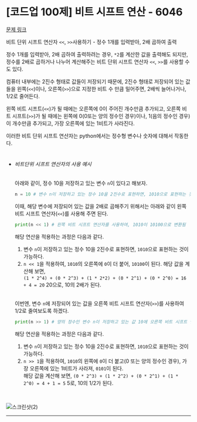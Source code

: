 # [코드업 100제] 비트 시프트 연산 - 6046
[문제 링크](https://codeup.kr/problem.php?id=6046)<br>

비트 단위 시프트 연산자 `<<`, `>>`사용하기 - 정수 1개를 입력받아, 2배 곱하여 출력<br>

정수 1개를 입력받아, 2배 곱하여 출력하려는 경우, `*2`를 계산한 값을 출력해도 되지만, 정수를 2배로 곱하거나 나누어 계산해주는 비트 단위 시프트 연산자 `<<`, `>>`를 사용할 수도 있다.<br>

컴퓨터 내부에는 2진수 형태로 값들이 저장되기 때문에, 2진수 형태로 저장되어 있는 값들을 왼쪽(`<<`)이나, 오른쪽(`>>`)으로 지정한 비트 수 만큼 밀어주면, 2배씩 늘어나거나, 1/2로 줄어든다.<br>

왼쪽 비트 시프트(`<<`)가 될 때에는 오른쪽에 0이 주어진 개수만큼 추가되고, 오른쪽 비트 시프트(`>>`)가 될 때에는 왼쪽에 0(0또는 양의 정수인 경우)이나, 1(음의 정수인 경우)이 개수만큼 추가되고, 가장 오른쪽에 있는 1비트가 사라진다.<br>

이러한 비트 단위 시프트 연산자는 python에서는 정수형 변수나 숫자에 대해서 작동한다.<br>
<br>

- ###### 비트단위 시프트 연산자의 사용 예시
  아래와 같이, 정수 10을 저장하고 있는 변수 `n`이 있다고 해보자.<br>
  ```python
  n = 10 # 변수 n이 저장하고 있는 정수 10을 2진수로 표현하면, 1010으로 표현하는 것이 가능하다.
  ```
  이때, 해당 변수에 저장되어 있는 값을 2배로 곱해주기 위해서는 아래와 같이 왼쪽 비트 시프트 연산자(`<<`)를 사용해 주면 된다.<br>

  ```python
  print(n << 1) # 왼쪽 비트 시프트 연산자를 사용하여, 1010이 10100으로 변환됨
  ```

  해당 연산을 적용하는 과정은 다음과 같다.<br>
  1) 변수 `n`이 저장하고 있는 정수 10을 2진수로 표현하면, `1010`으로 표현하는 것이 가능하다.
  2) `n << 1`을 적용하여, `1010`의 오른쪽에 `0`이 더 붙어, `10100`이 된다. 해당 값을 계산해 보면,<br>
  `(1 * 2^4) + (0 * 2^3) + (1 * 2*2) + (0 * 2^1) + (0 * 2^0) = 16 + 4 = 20` 20으로, 10의 2배가 된다.<br>
  <br>

  이번엔, 변수 `n`에 저장되어 있는 값을 오른쪽 비트 시프트 연산자(`>>`)를 사용하여 1/2로 줄여보도록 하겠다.<br>

  ```python
  print(n >> 1) # 양의 정수인 변수 n이 저장하고 있는 값 10에 오른쪽 비트 시프트 연산자를 사용하여, 1010을 0101로 변환
  ```

  해당 연산을 적용하는 과정은 다음과 같다.<br>
  1) 변수 `n`이 저장하고 있는 정수 10을 2진수로 표현하면, `1010`으로 표현하는 것이 가능하다.<br>
  2) `n >> 1`을 적용하여, `1010`의 왼쪽에 `0`이 더 붙고(0 또는 양의 정수인 경우), 가장 오른쪽에 있는 1비트가 사라져, `0101`이 된다.<br>
  해당 값을 계산해 보면, `(0 * 2^3) + (1 * 2^2) + (0 * 2^1) + (1 * 2^0) = 4 + 1 = 5` 5로, 10의 1/2가 된다.<br>
<br>

![스크린샷(2)](https://github.com/Yoonsik-2002/coding-test/assets/83572199/f584ddab-7217-4216-bc28-021faa080f29)<br>

---

<br><br>

